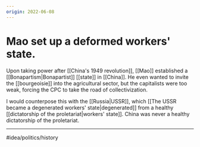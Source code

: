 ```yaml
---
origin: 2022-06-08
---
```

# Mao set up a deformed workers' state. 
Upon taking power after [[China's 1949 revolution]], [[Mao]] established a [[Bonapartism|Bonapartist]] [[state]] in [[China]]. He even wanted to invite the [[bourgeoisie]] into the agricultural sector, but the capitalists were too weak, forcing the CPC to take the road of collectivization. 

I would counterpose this with the [[Russia|USSR]], which [[The USSR became a degenerated workers' state|degenerated]] from a healthy [[dictatorship of the proletariat|workers' state]]. China was never a healthy dictatorship of the proletariat. 

---
#idea/politics/history 